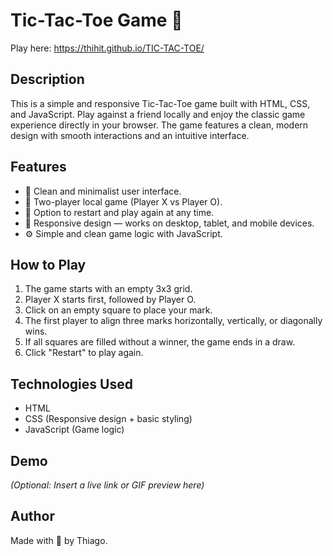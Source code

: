 # Tic-Tac-Toe Game 🎯

Play here: https://thihit.github.io/TIC-TAC-TOE/

## Description

This is a simple and responsive Tic-Tac-Toe game built with HTML, CSS, and JavaScript. Play against a friend locally and enjoy the classic game experience directly in your browser. The game features a clean, modern design with smooth interactions and an intuitive interface.

## Features

- 🎨 Clean and minimalist user interface.
- 🧠 Two-player local game (Player X vs Player O).
- 🔄 Option to restart and play again at any time.
- 🚀 Responsive design — works on desktop, tablet, and mobile devices.
- ⚙️ Simple and clean game logic with JavaScript.

## How to Play

1. The game starts with an empty 3x3 grid.
2. Player X starts first, followed by Player O.
3. Click on an empty square to place your mark.
4. The first player to align three marks horizontally, vertically, or diagonally wins.
5. If all squares are filled without a winner, the game ends in a draw.
6. Click "Restart" to play again.

## Technologies Used

- HTML
- CSS (Responsive design + basic styling)
- JavaScript (Game logic)

## Demo

*(Optional: Insert a live link or GIF preview here)*

## Author

Made with 💚 by Thiago.
